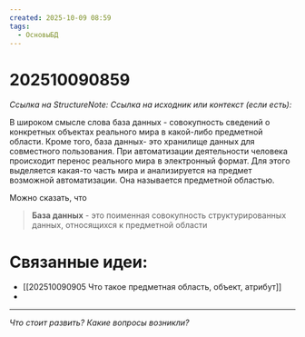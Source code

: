 ```yaml
---
created: 2025-10-09 08:59
tags:
  - ОсновыБД
---
```

# 202510090859
*Ссылка на StructureNote:*
*Ссылка на исходник или контекст (если есть):* 

В широком смысле слова база данных - совокупность сведений о конкретных объектах реального мира в какой-либо предметной области.
Кроме того, база данных- это хранилище данных для совместного пользования.
При автоматизации деятельности человека происходит  перенос реального мира в электронный формат. Для этого выделяется какая-то часть мира и анализируется на предмет возможной автоматизации. Она называется предметной областью.

Можно сказать, что 
> **База данных** - это поименная совокупность структурированных данных, относящихся к предметной области

# Связанные идеи:
* [[202510090905 Что такое предметная область, объект, атрибут]]
* 
---

*Что стоит развить? Какие вопросы возникли?*